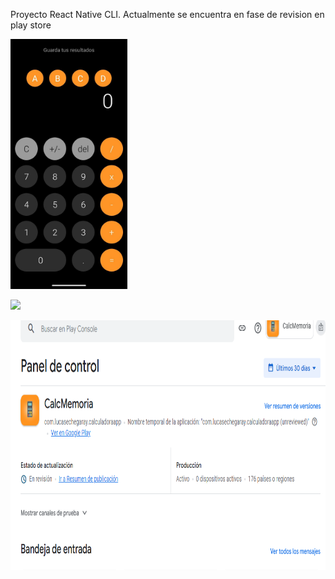 Proyecto React Native CLI. 
Actualmente se encuentra en fase de revision en  play store

<p align="left">
  <img height="400" src="./1.jpeg" />
</p>
<p align="left">
  <img height="400" src="./2" />
</p>

<p align="left">
  <img height="400" src="./Capturacalculadora.PNG" />
</p>
